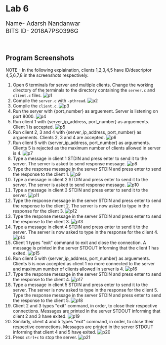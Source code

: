 # Lab 6
<div style="font-size: 1.2rem">
Name- Adarsh Nandanwar<br>
BITS ID- 2018A7PS0396G</div>
<br>
<br>


## Program Screenshots
NOTE - In the following explaination, clients 1,2,3,4,5 have ID/descriptor 4,5,6,7,8 in the screenshots respectively.
1. Open 6 terminals for server and multiple clients. Change the working directory of the terminals to the directory containing the `server.c` and `client.c` files.
![p1](screenshots/1.png)
2. Compile the `server.c` with `-pthread`.
![p2](screenshots/2.png)
3. Compile the `client.c`.
![p3](screenshots/3.png)
4. Run the server with {port_number} as arguement. Server is listening on port 8000.
![p4](screenshots/4.png)
5. Run client 1 with {server_ip_address, port_number} as arguements. Client 1 is accepted.
![p5](screenshots/5.png)
6. Run client 2, 3 and 4 with {server_ip_address, port_number} as arguements. Clients 2, 3 and 4 are accepted.
![p6](screenshots/6.png)
7. Run client 5 with {server_ip_address, port_number} as arguements. Clients 5 is rejected as the maximum number of clients allowed in server is 4.
![p7](screenshots/7.png)
8. Type a message in client 1 STDIN and press enter to send it to the server. The server is asked to send response message.
![p8](screenshots/8.png)
9. Type the response message in the server STDIN and press enter to send the response to the client 1.
![p9](screenshots/9.png)
10. Type a message in client 2 STDIN and press enter to send it to the server. The server is asked to send response message.
![p10](screenshots/10.png)
11. Type a message in client 3 STDIN and press enter to send it to the server.
![p11](screenshots/11.png)
12. Type the response message in the server STDIN and press enter to send the response to the client 2. The server is now asked to type in the response for the client 3.
![p12](screenshots/12.png)
13. Type the response message in the server STDIN and press enter to send the response to the client 3.
![p13](screenshots/13.png)
14. Type a message in client 4 STDIN and press enter to send it to the server. The server is now asked to type in the response for the client 4.
![p14](screenshots/14.png)
15. Client 1 types "exit" command to exit and close the connection. A message is printed in the server STDOUT informing that the client 1 has exited.
![p15](screenshots/15.png)
16. Run client 5 with {server_ip_address, port_number} as arguements. Clients 5 is now accepted as client 1 no more connected to the server and maximum number of clients allowed in server is 4.
![p16](screenshots/16.png)
17. Type the response message in the server STDIN and press enter to send the response to the client 4.
![p17](screenshots/17.png)
18. Type a message in client 5 STDIN and press enter to send it to the server. The server is now asked to type in the response for the client 5. Type the response message in the server STDIN and press enter to send the response to the client 5.
![p18](screenshots/18.png)
19. Client 2 and 3 types "exit" command, in order, to close their respective connections. Messages are printed in the server STDOUT informing that client 2 and 3 have exited.
![p19](screenshots/19.png)
20. Similarly, client 4 and 5 types "exit" command, in order, to close their respective connections. Messages are printed in the server STDOUT informing that client 4 and 5 have exited.
![p20](screenshots/20.png)
21. Press `ctrl+c` to stop the server.
![p21](screenshots/21.png)
